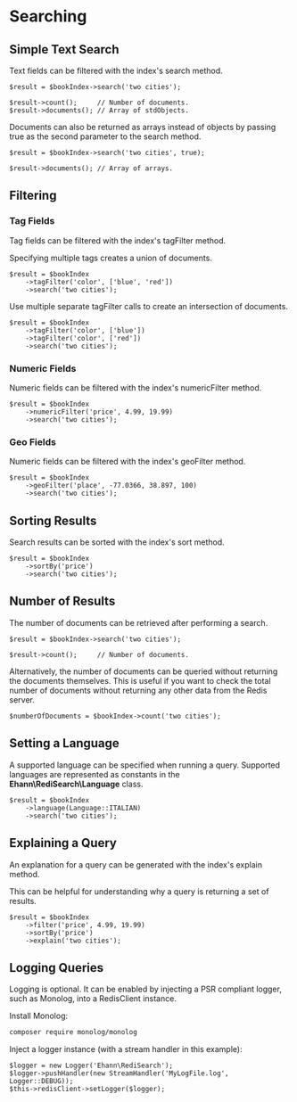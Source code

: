 # Searching

## Simple Text Search

Text fields can be filtered with the index's search method.

```php-inline
$result = $bookIndex->search('two cities');

$result->count();     // Number of documents.
$result->documents(); // Array of stdObjects.
```

Documents can also be returned as arrays instead of objects by passing true as the second parameter to the search method.

```php-inline
$result = $bookIndex->search('two cities', true);

$result->documents(); // Array of arrays.
```

## Filtering
### Tag Fields

Tag fields can be filtered with the index's tagFilter method. 

Specifying multiple tags creates a union of documents.

```php-inline
$result = $bookIndex
    ->tagFilter('color', ['blue', 'red'])
    ->search('two cities');
```

Use multiple separate tagFilter calls to create an intersection of documents.

```php-inline
$result = $bookIndex
    ->tagFilter('color', ['blue'])
    ->tagFilter('color', ['red'])
    ->search('two cities');
```

### Numeric Fields

Numeric fields can be filtered with the index's numericFilter method.

```php-inline
$result = $bookIndex
    ->numericFilter('price', 4.99, 19.99)
    ->search('two cities');
```

### Geo Fields

Numeric fields can be filtered with the index's geoFilter method.

```php-inline
$result = $bookIndex
    ->geoFilter('place', -77.0366, 38.897, 100)
    ->search('two cities');
```

## Sorting Results

Search results can be sorted with the index's sort method.

```php-inline
$result = $bookIndex
    ->sortBy('price')
    ->search('two cities');
```
    

## Number of Results

The number of documents can be retrieved after performing a search.

```php-inline
$result = $bookIndex->search('two cities');

$result->count();     // Number of documents.
```

Alternatively, the number of documents can be queried without returning the documents themselves. 
This is useful if you want to check the total number of documents without returning any other data from the Redis server. 

```php-inline
$numberOfDocuments = $bookIndex->count('two cities');
```

## Setting a Language

A supported language can be specified when running a query.
Supported languages are represented as constants in the **Ehann\RediSearch\Language** class.  

```php-inline
$result = $bookIndex
    ->language(Language::ITALIAN)
    ->search('two cities');
```

## Explaining a Query

An explanation for a query can be generated with the index's explain method.

This can be helpful for understanding why a query is returning a set of results.

```php-inline
$result = $bookIndex
    ->filter('price', 4.99, 19.99)
    ->sortBy('price')
    ->explain('two cities');
```

## Logging Queries

Logging is optional. It can be enabled by injecting a PSR compliant logger, such as Monolog, into a RedisClient instance.

Install Monolog:

```bash
composer require monolog/monolog
```

Inject a logger instance (with a stream handler in this example):

```php-inline
$logger = new Logger('Ehann\RediSearch');
$logger->pushHandler(new StreamHandler('MyLogFile.log', Logger::DEBUG));
$this->redisClient->setLogger($logger);
```

